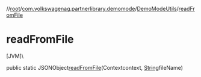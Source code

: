 //[root](../../../index.md)/[com.volkswagenag.partnerlibrary.demomode](../index.md)/[DemoModeUtils](index.md)/[readFromFile](read-from-file.md)

# readFromFile

[JVM]\

public static JSONObject[readFromFile](read-from-file.md)(Contextcontext, [String](https://docs.oracle.com/javase/8/docs/api/java/lang/String.html)fileName)
